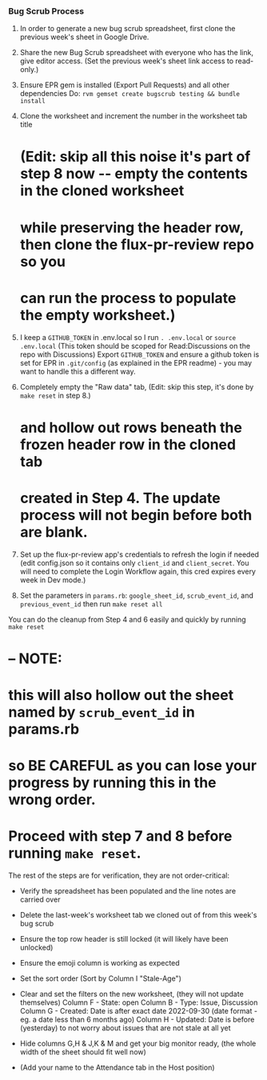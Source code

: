 ### Bug Scrub Process

1. In order to generate a new bug scrub spreadsheet, first clone the previous
   week's sheet in Google Drive.

2. Share the new Bug Scrub spreadsheet with everyone who has the link, give
   editor access.  (Set the previous week's sheet link access to read-only.)

3. Ensure EPR gem is installed (Export Pull Requests) and all other dependencies
   Do: `rvm gemset create bugscrub testing && bundle install`

4. Clone the worksheet and increment the number in the worksheet tab title

   # (Edit: skip all this noise it's part of step 8 now -- empty the contents in the cloned worksheet
   #  while preserving the header row, then clone the flux-pr-review repo so you
   #  can run the process to populate the empty worksheet.)

5. I keep a `GITHUB_TOKEN` in .env.local so I run `. .env.local` or `source .env.local`
   (This token should be scoped for Read:Discussions on the repo with Discussions)
   Export `GITHUB_TOKEN` and ensure a github token is set for EPR in `.git/config`
   (as explained in the EPR readme) - you may want to handle this a different way.

6. Completely empty the "Raw data" tab,  (Edit: skip this step, it's done by `make reset` in step 8.)

   # and hollow out rows beneath the frozen header row in the cloned tab
   # created in Step 4. The update process will not begin before both are blank.

7. Set up the flux-pr-review app's credentials to refresh the login if needed
   (edit config.json so it contains only `client_id` and `client_secret`. You
   will need to complete the Login Workflow again, this cred expires every week
   in Dev mode.)

8. Set the parameters in `params.rb`: `google_sheet_id`, `scrub_event_id`, and
   `previous_event_id` then run `make reset all`

 You can do the cleanup from Step 4 and 6 easily and quickly by running `make reset`

   # – NOTE:
   # this will also hollow out the sheet named by `scrub_event_id` in params.rb
   # so BE CAREFUL as you can lose your progress by running this in the wrong order.
   # Proceed with step 7 and 8 before running `make reset`.

The rest of the steps are for verification, they are not order-critical:

- Verify the spreadsheet has been populated and the line notes are carried over

- Delete the last-week's worksheet tab we cloned out of from this week's bug scrub

- Ensure the top row header is still locked (it will likely have been unlocked)

- Ensure the emoji column is working as expected

- Set the sort order
   (Sort by Column I "Stale-Age")

- Clear and set the filters on the new worksheet, (they will not update themselves)
   Column F - State: open
   Column B - Type: Issue, Discussion
   Column G - Created: Date is after exact date 2022-09-30 (date format - eg. a date less than 6 months ago)
   Column H - Updated: Date is before (yesterday) to not worry about issues that are not stale at all yet

- Hide columns G,H & J,K & M and get your big monitor ready, (the whole width of the sheet should fit well now)

- (Add your name to the Attendance tab in the Host position)
